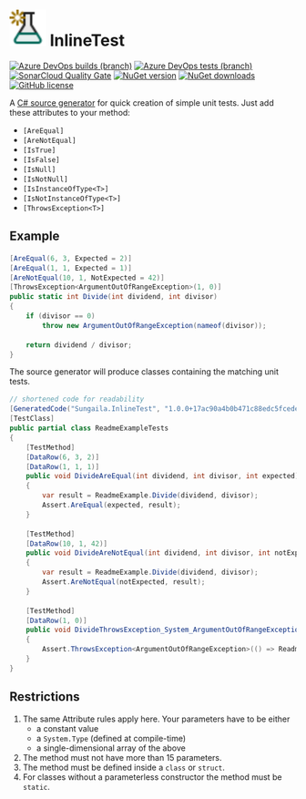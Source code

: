 # <img src="https://raw.githubusercontent.com/sungaila/InlineTest/master/etc/Icon.svg" width="64" height="64" alt="InlineTest Logo"> InlineTest

[![Azure DevOps builds (branch)](https://img.shields.io/azure-devops/build/sungaila/b346bdfc-2251-46e5-82b0-fa1153cea3eb/6/master?style=flat-square)](https://dev.azure.com/sungaila/InlineTest/_build/latest?definitionId=6&branchName=master)
[![Azure DevOps tests (branch)](https://img.shields.io/azure-devops/tests/sungaila/InlineTest/6/master?style=flat-square)](https://dev.azure.com/sungaila/InlineTest/_build/latest?definitionId=6&branchName=master)
[![SonarCloud Quality Gate](https://img.shields.io/sonar/quality_gate/sungaila_InlineTest?server=https%3A%2F%2Fsonarcloud.io&style=flat-square)](https://sonarcloud.io/dashboard?id=sungaila_InlineTest)
[![NuGet version](https://img.shields.io/nuget/v/Sungaila.InlineTest.svg?style=flat-square)](https://www.nuget.org/packages/Sungaila.InlineTest/)
[![NuGet downloads](https://img.shields.io/nuget/dt/Sungaila.InlineTest.svg?style=flat-square)](https://www.nuget.org/packages/Sungaila.InlineTest/)
[![GitHub license](https://img.shields.io/github/license/sungaila/InlineTest?style=flat-square)](https://github.com/sungaila/InlineTest/blob/master/LICENSE)


A [C# source generator](https://devblogs.microsoft.com/dotnet/introducing-c-source-generators/) for quick creation of simple unit tests. Just add these attributes to your method:
* `[AreEqual]`
* `[AreNotEqual]`
* `[IsTrue]`
* `[IsFalse]`
* `[IsNull]`
* `[IsNotNull]`
* `[IsInstanceOfType<T>]`
* `[IsNotInstanceOfType<T>]`
* `[ThrowsException<T>]`

## Example
```csharp
[AreEqual(6, 3, Expected = 2)]
[AreEqual(1, 1, Expected = 1)]
[AreNotEqual(10, 1, NotExpected = 42)]
[ThrowsException<ArgumentOutOfRangeException>(1, 0)]
public static int Divide(int dividend, int divisor)
{
	if (divisor == 0)
		throw new ArgumentOutOfRangeException(nameof(divisor));

	return dividend / divisor;
}
```

The source generator will produce classes containing the matching unit tests.

```csharp
// shortened code for readability
[GeneratedCode("Sungaila.InlineTest", "1.0.0+17ac90a4b0b471c88edc5fcedee4124a7cbbac28")]
[TestClass]
public partial class ReadmeExampleTests
{
	[TestMethod]
	[DataRow(6, 3, 2)]
	[DataRow(1, 1, 1)]
	public void DivideAreEqual(int dividend, int divisor, int expected)
	{
		var result = ReadmeExample.Divide(dividend, divisor);
		Assert.AreEqual(expected, result);
	}

	[TestMethod]
	[DataRow(10, 1, 42)]
	public void DivideAreNotEqual(int dividend, int divisor, int notExpected)
	{
		var result = ReadmeExample.Divide(dividend, divisor);
		Assert.AreNotEqual(notExpected, result);
	}

	[TestMethod]
	[DataRow(1, 0)]
	public void DivideThrowsException_System_ArgumentOutOfRangeException(int dividend, int divisor)
	{
		Assert.ThrowsException<ArgumentOutOfRangeException>(() => ReadmeExample.Divide(dividend, divisor));
	}
}
```

## Restrictions
1. The same Attribute rules apply here. Your parameters have to be either
    - a constant value
    - a `System.Type` (defined at compile-time)
    - a single-dimensional array of the above
2. The method must not have more than 15 parameters.
3. The method must be defined inside a `class` or `struct`.
4. For classes without a parameterless constructor the method must be `static`.